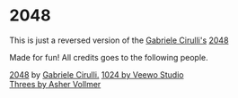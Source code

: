 # 2048
This is just a reversed version of the <a href="http://gabrielecirulli.com" target="_blank">Gabriele Cirulli's</a> <a href="http://git.io/2048">2048</a>

Made for fun! All credits goes to the following people.

<a href="http://git.io/2048">2048</a> by <a href="http://gabrielecirulli.com" target="_blank">Gabriele Cirulli.</a>
<a href="https://itunes.apple.com/us/app/1024!/id823499224" target="_blank">1024 by Veewo Studio</a> <br>
<a href="http://asherv.com/threes/" target="_blank">Threes by Asher Vollmer</a> <br>

